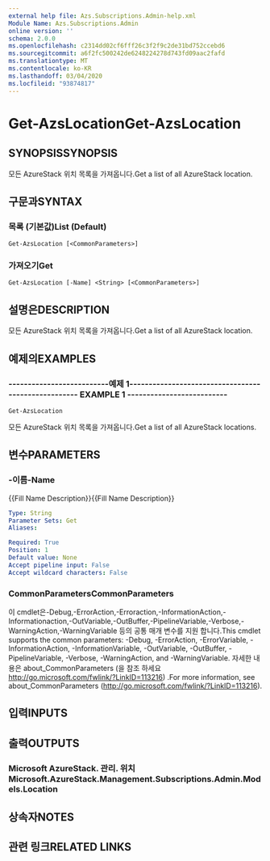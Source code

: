 ```yaml
---
external help file: Azs.Subscriptions.Admin-help.xml
Module Name: Azs.Subscriptions.Admin
online version: ''
schema: 2.0.0
ms.openlocfilehash: c2314dd02cf6fff26c3f2f9c2de31bd752ccebd6
ms.sourcegitcommit: a6f2fc500242de6248224278d743fd09aac2fafd
ms.translationtype: MT
ms.contentlocale: ko-KR
ms.lasthandoff: 03/04/2020
ms.locfileid: "93874817"
---
```

# <span data-ttu-id="d4bbd-101">Get-AzsLocation</span><span class="sxs-lookup"><span data-stu-id="d4bbd-101">Get-AzsLocation</span></span>

## <span data-ttu-id="d4bbd-102">SYNOPSIS</span><span class="sxs-lookup"><span data-stu-id="d4bbd-102">SYNOPSIS</span></span>
<span data-ttu-id="d4bbd-103">모든 AzureStack 위치 목록을 가져옵니다.</span><span class="sxs-lookup"><span data-stu-id="d4bbd-103">Get a list of all AzureStack location.</span></span>

## <span data-ttu-id="d4bbd-104">구문과</span><span class="sxs-lookup"><span data-stu-id="d4bbd-104">SYNTAX</span></span>

### <span data-ttu-id="d4bbd-105">목록 (기본값)</span><span class="sxs-lookup"><span data-stu-id="d4bbd-105">List (Default)</span></span>
```
Get-AzsLocation [<CommonParameters>]
```

### <span data-ttu-id="d4bbd-106">가져오기</span><span class="sxs-lookup"><span data-stu-id="d4bbd-106">Get</span></span>
```
Get-AzsLocation [-Name] <String> [<CommonParameters>]
```

## <span data-ttu-id="d4bbd-107">설명은</span><span class="sxs-lookup"><span data-stu-id="d4bbd-107">DESCRIPTION</span></span>
<span data-ttu-id="d4bbd-108">모든 AzureStack 위치 목록을 가져옵니다.</span><span class="sxs-lookup"><span data-stu-id="d4bbd-108">Get a list of all AzureStack location.</span></span>

## <span data-ttu-id="d4bbd-109">예제의</span><span class="sxs-lookup"><span data-stu-id="d4bbd-109">EXAMPLES</span></span>

### <span data-ttu-id="d4bbd-110">--------------------------예제 1--------------------------</span><span class="sxs-lookup"><span data-stu-id="d4bbd-110">-------------------------- EXAMPLE 1 --------------------------</span></span>
```
Get-AzsLocation
```

<span data-ttu-id="d4bbd-111">모든 AzureStack 위치 목록을 가져옵니다.</span><span class="sxs-lookup"><span data-stu-id="d4bbd-111">Get a list of all AzureStack locations.</span></span>

## <span data-ttu-id="d4bbd-112">변수</span><span class="sxs-lookup"><span data-stu-id="d4bbd-112">PARAMETERS</span></span>

### <span data-ttu-id="d4bbd-113">-이름</span><span class="sxs-lookup"><span data-stu-id="d4bbd-113">-Name</span></span>
<span data-ttu-id="d4bbd-114">{{Fill Name Description}}</span><span class="sxs-lookup"><span data-stu-id="d4bbd-114">{{Fill Name Description}}</span></span>

```yaml
Type: String
Parameter Sets: Get
Aliases: 

Required: True
Position: 1
Default value: None
Accept pipeline input: False
Accept wildcard characters: False
```

### <span data-ttu-id="d4bbd-115">CommonParameters</span><span class="sxs-lookup"><span data-stu-id="d4bbd-115">CommonParameters</span></span>
<span data-ttu-id="d4bbd-116">이 cmdlet은-Debug,-ErrorAction,-Erroraction,-InformationAction,-Informationaction,-OutVariable,-OutBuffer,-PipelineVariable,-Verbose,-WarningAction,-WarningVariable 등의 공통 매개 변수를 지원 합니다.</span><span class="sxs-lookup"><span data-stu-id="d4bbd-116">This cmdlet supports the common parameters: -Debug, -ErrorAction, -ErrorVariable, -InformationAction, -InformationVariable, -OutVariable, -OutBuffer, -PipelineVariable, -Verbose, -WarningAction, and -WarningVariable.</span></span> <span data-ttu-id="d4bbd-117">자세한 내용은 about_CommonParameters (을 참조 하세요 http://go.microsoft.com/fwlink/?LinkID=113216) .</span><span class="sxs-lookup"><span data-stu-id="d4bbd-117">For more information, see about_CommonParameters (http://go.microsoft.com/fwlink/?LinkID=113216).</span></span>

## <span data-ttu-id="d4bbd-118">입력</span><span class="sxs-lookup"><span data-stu-id="d4bbd-118">INPUTS</span></span>

## <span data-ttu-id="d4bbd-119">출력</span><span class="sxs-lookup"><span data-stu-id="d4bbd-119">OUTPUTS</span></span>

### <span data-ttu-id="d4bbd-120">Microsoft AzureStack. 관리. 위치</span><span class="sxs-lookup"><span data-stu-id="d4bbd-120">Microsoft.AzureStack.Management.Subscriptions.Admin.Models.Location</span></span>

## <span data-ttu-id="d4bbd-121">상속자</span><span class="sxs-lookup"><span data-stu-id="d4bbd-121">NOTES</span></span>

## <span data-ttu-id="d4bbd-122">관련 링크</span><span class="sxs-lookup"><span data-stu-id="d4bbd-122">RELATED LINKS</span></span>

